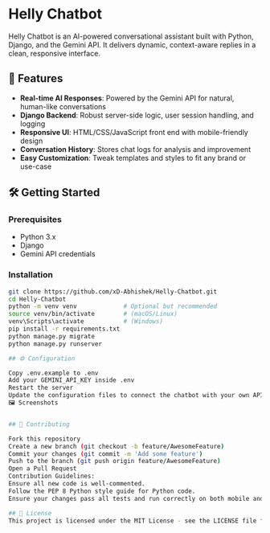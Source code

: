 # Helly Chatbot

Helly Chatbot is an AI-powered conversational assistant built with Python, Django, and the Gemini API. It delivers dynamic, context-aware replies in a clean, responsive interface.

## 🚀 Features

- **Real-time AI Responses**: Powered by the Gemini API for natural, human-like conversations
- **Django Backend**: Robust server-side logic, user session handling, and logging
- **Responsive UI**: HTML/CSS/JavaScript front end with mobile-friendly design
- **Conversation History**: Stores chat logs for analysis and improvement
- **Easy Customization**: Tweak templates and styles to fit any brand or use-case

## 🛠️ Getting Started

### Prerequisites

- Python 3.x
- Django
- Gemini API credentials

### Installation

```bash
git clone https://github.com/xD-Abhishek/Helly-Chatbot.git
cd Helly-Chatbot
python -m venv venv             # Optional but recommended
source venv/bin/activate        # (macOS/Linux)
venv\Scripts\activate           # (Windows)
pip install -r requirements.txt
python manage.py migrate
python manage.py runserver

## ⚙️ Configuration

Copy .env.example to .env
Add your GEMINI_API_KEY inside .env
Restart the server
Update the configuration files to connect the chatbot with your own API and integrate any additional features you need.
🖼️ Screenshots


## 🤝 Contributing

Fork this repository
Create a new branch (git checkout -b feature/AwesomeFeature)
Commit your changes (git commit -m 'Add some feature')
Push to the branch (git push origin feature/AwesomeFeature)
Open a Pull Request
Contribution Guidelines:
Ensure all new code is well-commented.
Follow the PEP 8 Python style guide for Python code.
Ensure your changes pass all tests and run correctly on both mobile and desktop browsers.

## 📄 License
This project is licensed under the MIT License - see the LICENSE file for details.
